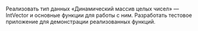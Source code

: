 Реализовать тип данных «Динамический массив целых чисел» — IntVector и основные функции для работы с ним. Разработать тестовое приложение для демонстрации реализованных функций.
